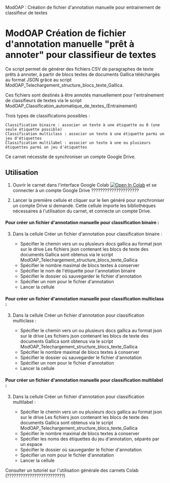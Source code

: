 ModOAP : Création de fichier d'annotation manuelle pour entrainement de classifieur de textes


# ModOAP Création de fichier d'annotation manuelle "prêt à annoter" pour classifieur de textes

Ce script permet de générer des fichiers CSV de paragraphes de texte prêts à annoter, à partir de blocs textes de documents Gallica téléchargés au format JSON grâce au script ModOAP_Telechargement_structure_blocs_texte_Gallica.

Ces fichiers sont destinés à être annotés manuellement pour l'entraînement de classifieurs de textes via le script ModOAP_Classification_automatique_de_textes_(Entrainement) 

Trois types de classifications possibles :

    Classification binaire : associer un texte à une étiquette ou 0 (une seule étiquette possible)
    Classification multiclass : associer un texte à une étiquette parmi un jeu d'étiquettes
    Classification multilabel : associer un texte à une ou plusieurs étiquettes parmi un jeu d'étiquettes
    

Ce carnet nécessite de synchroniser un compte Google Drive.


## Utilisation

1. Ouvrir le carnet dans l'interface Google Colab [![Open In Colab](colab.svg)](https://colab.research.google.com/github/paulbin501/t1/blob/main/t1.ipynb) et se connecter à un compte Google Drive ?????????????????????

2. Lancer la première cellule et cliquer sur le lien généré pour synchroniser un compte Drive si demandé.
Cette cellule importe les bibliothèques nécessaires à l'utilisation du carnet, et connecte un compte Drive.

#### Pour créer un fichier d'annotation manuelle pour classification binaire :

3. Dans la cellule Créer un fichier d'annotation pour classification binaire :

	- Spécifier le chemin vers un ou plusieurs docs gallica au format json sur le drive
	Les fichiers json contenant les blocs de texte des documents Gallica sont obtenus via le script ModOAP_Telechargement_structure_blocs_texte_Gallica 
	- Spécifier le nombre maximal de blocs textes à conserver
	- Spécifier le nom de l'étiquette pour l'annotation binaire
	- Spécifier le dossier où sauvegarder le fichier d'annotation
	- Spécifier un nom pour le fichier d'annotation
	- Lancer la cellule

#### Pour créer un fichier d'annotation manuelle pour classification multiclass :

3. Dans la cellule Créer un fichier d'annotation pour classification multiclass :

	- Spécifier le chemin vers un ou plusieurs docs gallica au format json sur le drive
	Les fichiers json contenant les blocs de texte des documents Gallica sont obtenus via le script ModOAP_Telechargement_structure_blocs_texte_Gallica 
	- Spécifier le nombre maximal de blocs textes à conserver
	- Spécifier le dossier où sauvegarder le fichier d'annotation
	- Spécifier un nom pour le fichier d'annotation
	- Lancer la cellule
	
#### Pour créer un fichier d'annotation manuelle pour classification multilabel :

3. Dans la cellule Créer un fichier d'annotation pour classification multilabel :

	- Spécifier le chemin vers un ou plusieurs docs gallica au format json sur le drive
	Les fichiers json contenant les blocs de texte des documents Gallica sont obtenus via le script ModOAP_Telechargement_structure_blocs_texte_Gallica 
	- Spécifier le nombre maximal de blocs textes à conserver
	- Spécifier les noms des étiquettes du jeu d'annotation, séparés par un espace
	- Spécifier le dossier où sauvegarder le fichier d'annotation
	- Spécifier un nom pour le fichier d'annotation
	- Lancer la cellule

Consulter un tutoriel sur l'utilisation générale des carnets Colab (?????????????????????????)

